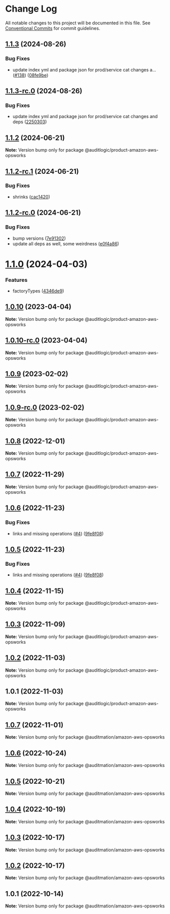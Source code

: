 # Change Log

All notable changes to this project will be documented in this file.
See [Conventional Commits](https://conventionalcommits.org) for commit guidelines.

## [1.1.3](https://github.com/auditlogic/product/compare/@auditlogic/product-amazon-aws-opsworks@1.1.2...@auditlogic/product-amazon-aws-opsworks@1.1.3) (2024-08-26)


### Bug Fixes

* update index yml and package json for prod/service cat changes a… ([#138](https://github.com/auditlogic/product/issues/138)) ([08fe9be](https://github.com/auditlogic/product/commit/08fe9beb1c8457462a19bc69caa02e6212d97e1a))





## [1.1.3-rc.0](https://github.com/auditlogic/product/compare/@auditlogic/product-amazon-aws-opsworks@1.1.2...@auditlogic/product-amazon-aws-opsworks@1.1.3-rc.0) (2024-08-26)


### Bug Fixes

* update index yml and package json for prod/service cat changes and deps ([2250303](https://github.com/auditlogic/product/commit/225030363a363608240135b7ebed386b28f01e4b))





## [1.1.2](https://github.com/auditlogic/product/compare/@auditlogic/product-amazon-aws-opsworks@1.1.2-rc.1...@auditlogic/product-amazon-aws-opsworks@1.1.2) (2024-06-21)

**Note:** Version bump only for package @auditlogic/product-amazon-aws-opsworks





## [1.1.2-rc.1](https://github.com/auditlogic/product/compare/@auditlogic/product-amazon-aws-opsworks@1.1.2-rc.0...@auditlogic/product-amazon-aws-opsworks@1.1.2-rc.1) (2024-06-21)


### Bug Fixes

* shrinks ([cac1420](https://github.com/auditlogic/product/commit/cac14200fefcd8183ab69fe89a47bd3f70f563e9))





## [1.1.2-rc.0](https://github.com/auditlogic/product/compare/@auditlogic/product-amazon-aws-opsworks@1.1.0...@auditlogic/product-amazon-aws-opsworks@1.1.2-rc.0) (2024-06-21)


### Bug Fixes

* bump versions ([7e91302](https://github.com/auditlogic/product/commit/7e913023b8b312150ed7762c32fbbe616be71de5))
* update all deps as well, some weirdness ([e0f4a86](https://github.com/auditlogic/product/commit/e0f4a864714e2d3de6bbf3da014d5312fe53be2f))





# [1.1.0](https://github.com/auditlogic/product/compare/@auditlogic/product-amazon-aws-opsworks@1.0.10...@auditlogic/product-amazon-aws-opsworks@1.1.0) (2024-04-03)


### Features

* factoryTypes ([4346de9](https://github.com/auditlogic/product/commit/4346de92693aee892fccf725338ffc7b80ab182b))





## [1.0.10](https://github.com/auditlogic/product/compare/@auditlogic/product-amazon-aws-opsworks@1.0.9...@auditlogic/product-amazon-aws-opsworks@1.0.10) (2023-04-04)

**Note:** Version bump only for package @auditlogic/product-amazon-aws-opsworks





## [1.0.10-rc.0](https://github.com/auditlogic/product/compare/@auditlogic/product-amazon-aws-opsworks@1.0.9...@auditlogic/product-amazon-aws-opsworks@1.0.10-rc.0) (2023-04-04)

**Note:** Version bump only for package @auditlogic/product-amazon-aws-opsworks





## [1.0.9](https://github.com/auditlogic/product/compare/@auditlogic/product-amazon-aws-opsworks@1.0.8...@auditlogic/product-amazon-aws-opsworks@1.0.9) (2023-02-02)

**Note:** Version bump only for package @auditlogic/product-amazon-aws-opsworks





## [1.0.9-rc.0](https://github.com/auditlogic/product/compare/@auditlogic/product-amazon-aws-opsworks@1.0.8...@auditlogic/product-amazon-aws-opsworks@1.0.9-rc.0) (2023-02-02)

**Note:** Version bump only for package @auditlogic/product-amazon-aws-opsworks





## [1.0.8](https://github.com/auditlogic/product/compare/@auditlogic/product-amazon-aws-opsworks@1.0.7...@auditlogic/product-amazon-aws-opsworks@1.0.8) (2022-12-01)

**Note:** Version bump only for package @auditlogic/product-amazon-aws-opsworks





## [1.0.7](https://github.com/auditlogic/product/compare/@auditlogic/product-amazon-aws-opsworks@1.0.6...@auditlogic/product-amazon-aws-opsworks@1.0.7) (2022-11-29)

**Note:** Version bump only for package @auditlogic/product-amazon-aws-opsworks





## [1.0.6](https://github.com/auditlogic/product/compare/@auditlogic/product-amazon-aws-opsworks@1.0.4...@auditlogic/product-amazon-aws-opsworks@1.0.6) (2022-11-23)


### Bug Fixes

* links and missing operations ([#4](https://github.com/auditlogic/product/issues/4)) ([9fe8f08](https://github.com/auditlogic/product/commit/9fe8f08fe7c57fdb79f991ac35bd6ac2e7dcad38))





## [1.0.5](https://github.com/auditlogic/product/compare/@auditlogic/product-amazon-aws-opsworks@1.0.4...@auditlogic/product-amazon-aws-opsworks@1.0.5) (2022-11-23)


### Bug Fixes

* links and missing operations ([#4](https://github.com/auditlogic/product/issues/4)) ([9fe8f08](https://github.com/auditlogic/product/commit/9fe8f08fe7c57fdb79f991ac35bd6ac2e7dcad38))





## [1.0.4](https://github.com/auditlogic/product/compare/@auditlogic/product-amazon-aws-opsworks@1.0.3...@auditlogic/product-amazon-aws-opsworks@1.0.4) (2022-11-15)

**Note:** Version bump only for package @auditlogic/product-amazon-aws-opsworks





## [1.0.3](https://github.com/auditlogic/product/compare/@auditlogic/product-amazon-aws-opsworks@1.0.2...@auditlogic/product-amazon-aws-opsworks@1.0.3) (2022-11-09)

**Note:** Version bump only for package @auditlogic/product-amazon-aws-opsworks





## [1.0.2](https://github.com/auditlogic/product/compare/@auditlogic/product-amazon-aws-opsworks@1.0.1...@auditlogic/product-amazon-aws-opsworks@1.0.2) (2022-11-03)

**Note:** Version bump only for package @auditlogic/product-amazon-aws-opsworks





## 1.0.1 (2022-11-03)

**Note:** Version bump only for package @auditlogic/product-amazon-aws-opsworks





## [1.0.7](https://github.com/auditmation/store-content/compare/@auditmation/amazon-aws-opsworks@1.0.6...@auditmation/amazon-aws-opsworks@1.0.7) (2022-11-01)

**Note:** Version bump only for package @auditmation/amazon-aws-opsworks





## [1.0.6](https://github.com/auditmation/store-content/compare/@auditmation/amazon-aws-opsworks@1.0.5...@auditmation/amazon-aws-opsworks@1.0.6) (2022-10-24)

**Note:** Version bump only for package @auditmation/amazon-aws-opsworks





## [1.0.5](https://github.com/auditmation/store-content/compare/@auditmation/amazon-aws-opsworks@1.0.4...@auditmation/amazon-aws-opsworks@1.0.5) (2022-10-21)

**Note:** Version bump only for package @auditmation/amazon-aws-opsworks





## [1.0.4](https://github.com/auditmation/store-content/compare/@auditmation/amazon-aws-opsworks@1.0.3...@auditmation/amazon-aws-opsworks@1.0.4) (2022-10-19)

**Note:** Version bump only for package @auditmation/amazon-aws-opsworks





## [1.0.3](https://github.com/auditmation/store-content/compare/@auditmation/amazon-aws-opsworks@1.0.2...@auditmation/amazon-aws-opsworks@1.0.3) (2022-10-17)

**Note:** Version bump only for package @auditmation/amazon-aws-opsworks





## [1.0.2](https://github.com/auditmation/store-content/compare/@auditmation/amazon-aws-opsworks@1.0.1...@auditmation/amazon-aws-opsworks@1.0.2) (2022-10-17)

**Note:** Version bump only for package @auditmation/amazon-aws-opsworks





## 1.0.1 (2022-10-14)

**Note:** Version bump only for package @auditmation/amazon-aws-opsworks
